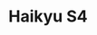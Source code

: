 ---
tags: poster

image: img\haikyu-s4-banner.jpg
title: Haikyu S4
cc: VostFr 
nb_saison: 1

link: animes/haikyu/s4/1
---
